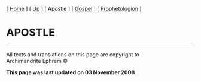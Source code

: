 \[ [Home](index.md) \] \[ [Up](lectionary.md) \] \[ Apostle \]
\[ [Gospel](gospel.md) \] \[ [Prophetologion](prophetologion.md) \]

# APOSTLE

-----

All texts and translations on this page are copyright to  
Archimandrite Ephrem ©

**This page was last updated on 03 November 2008**

